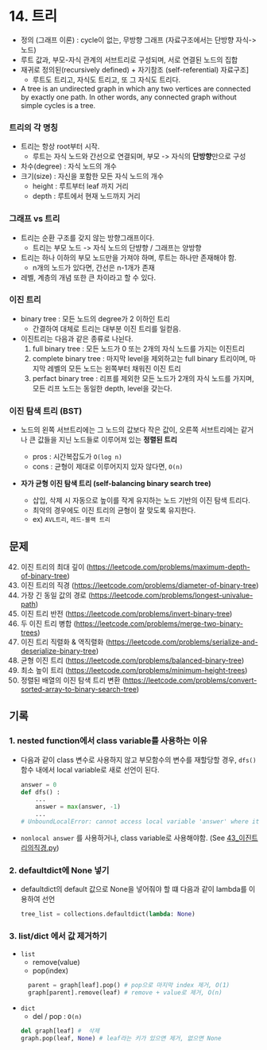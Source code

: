 # 14. 트리

- 정의 (그래프 이론) : cycle이 없는, 무방향 그래프 (자료구조에서는 단방향 자식->노드)
- 루트 값과, 부모-자식 관계의 서브트리로 구성되며, 서로 연결된 노드의 집합
- 재귀로 정의된(recursively defined) + 자기참조 (self-referential) 자료구조]
  - 루트도 트리고, 자식도 트리고, 또 그 자식도 트리다.
- A tree is an undirected graph in which any two vertices are connected by exactly one path. In other words, any connected graph without simple cycles is a tree.

### 트리의 각 명칭

- 트리는 항상 root부터 시작.
  - 루트는 자식 노드와 간선으로 연결되며, 부모 -> 자식의 **단방향**만으로 구성
- 차수(degree) : 자식 노드의 개수
- 크기(size) : 자신을 포함한 모든 자식 노드의 개수
  - height : 루트부터 leaf 까지 거리
  - depth : 루트에서 현재 노드까지 거리

### 그래프 vs 트리

- 트리는 순환 구조를 갖지 않는 방향그래프이다.
  - 트리는 부모 노드 -> 자식 노드의 단뱡향 / 그래프는 양방향
- 트리는 하나 이하의 부모 노드만을 가져야 하며, 루트는 하나만 존재해야 함.
  - n개의 노드가 있다면, 간선은 n-1개가 존재
- 레벨, 계층의 개념 또한 큰 차이라고 할 수 있다.

### 이진 트리

- binary tree : 모든 노드의 degree가 2 이하인 트리
  - 간결하여 대체로 트리는 대부분 이진 트리를 일컫음.
- 이진트리는 다음과 같은 종류로 나뉜다.
  1. full binary tree : 모든 노드가 0 또는 2개의 자식 노드를 가지는 이진트리
  2. complete binary tree : 마지막 level을 제외하고는 full binary 트리이며, 마지막 레벨의 모든 노드는 왼쪽부터 채워진 이진 트리
  3. perfact binary tree : 리프를 제외한 모든 노드가 2개의 자식 노드를 가지며, 모든 리프 노드는 동일한 depth, level을 갖는다.

### 이진 탐색 트리 (BST)

- 노드의 왼쪽 서브트리에는 그 노드의 값보다 작은 값이, 오른쪽 서브트리에는 같거나 큰 값들을 지닌 노드들로 이루어져 있는 **정렬된 트리**

  - pros : 시간복잡도가 `O(log n)`
  - cons : 균형이 제대로 이루어지지 있자 않다면, `O(n)`

- **자가 균형 이진 탐색 트리 (self-balancing binary search tree)**
  - 삽입, 삭제 시 자동으로 높이를 작게 유지하는 노드 기반의 이진 탐색 트리다.
  - 최악의 경우에도 이진 트리의 균형이 잘 맞도록 유지한다.
  - ex) `AVL트리`, `레드-블랙 트리`

## 문제

42. 이진 트리의 최대 깊이 (https://leetcode.com/problems/maximum-depth-of-binary-tree)
43. 이진 트리의 직경 (https://leetcode.com/problems/diameter-of-binary-tree)
44. 가장 긴 동일 값의 경로 (https://leetcode.com/problems/longest-univalue-path)
45. 이진 트리 반전 (https://leetcode.com/problems/invert-binary-tree)
46. 두 이진 트리 병합 (https://leetcode.com/problems/merge-two-binary-trees)
47. 이진 트리 직렬화 & 역직렬화 (https://leetcode.com/problems/serialize-and-deserialize-binary-tree)
48. 균형 이진 트리 (https://leetcode.com/problems/balanced-binary-tree)
49. 최소 높이 트리 (https://leetcode.com/problems/minimum-height-trees)
50. 정렬된 배열의 이진 탐색 트리 변환 (https://leetcode.com/problems/convert-sorted-array-to-binary-search-tree)

## 기록

### 1. nested function에서 class variable를 사용하는 이유

- 다음과 같이 class 변수로 사용하지 않고 부모함수의 변수를 재할당할 경우, `dfs()` 함수 내에서 local variable로 새로 선언이 된다.

  ```python
  answer = 0
  def dfs() :
      ...
      answer = max(answer, -1)
      ...
  # UnboundLocalError: cannot access local variable 'answer' where it is not associated with a value
  ```

- `nonlocal answer` 를 사용하거나, class variable로 사용해야함. (See [43\_이진트리의직경.py](./43_이진트리의직경.py))

### 2. defaultdict에 None 넣기

- defaultdict의 default 값으로 None을 넣어줘야 할 떄 다음과 같이 lambda를 이용하여 선언

  ```python
  tree_list = collections.defaultdict(lambda: None)
  ```

### 3. list/dict 에서 값 제거하기

- `list`
  - remove(value)
  - pop(index)
  ```python
    parent = graph[leaf].pop() # pop으로 마지막 index 제거, O(1)
    graph[parent].remove(leaf) # remove + value로 제거, O(n)
  ```
- `dict`
  - del / pop : `O(n)`
  ```python
  del graph[leaf] #  삭제
  graph.pop(leaf, None) # leaf라는 키가 있으면 제거, 없으면 None
  ```
